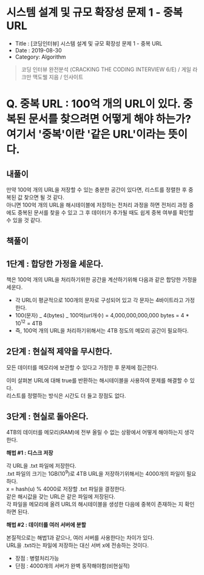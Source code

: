 # 시스템 설계 및 규모 확장성 문제 1 - 중복 URL

- Title : [코딩인터뷰] 시스템 설계 및 규모 확장성 문제 1 - 중복 URL
- Date : 2019-08-30
- Category: Algorithm

> 코딩 인터뷰 완전분석 (CRACKING THE CODING INTERVIEW 6/E) / 게일 라크만 맥도웰 지음 / 인사이트

# Q. 중복 URL : 100억 개의 URL이 있다. 중복된 문서를 찾으려면 어떻게 해야 하는가? 여기서 '중복'이란 '같은 URL'이라는 뜻이다.

## 내풀이

만약 100억 개의 URL을 저장할 수 있는 충분한 공간이 있다면, 리스트를 정렬한 후 중복된 값 찾으면 될 것 같다.  
아니면 100억 개의 URL을 해시테이블에 저장하는 전처리 과정을 하면 전처리 과정 중에도 중복된 문서를 찾을 수 있고
그 후 데이터가 추가될 때도 쉽게 중복 여부를 확인할 수 있을 것 같다.

## 책풀이

## 1단계 : 합당한 가정을 세운다.

책은 100억 개의 URL을 처리하기위한 공간을 계산하기위해 다음과 같은 합당한 가정을 세운다.

- 각 URL이 평균적으로 100개의 문자로 구성되어 있고 각 문자는 4바이트라고 가정한다.
- 100(문자) _ 4(bytes) _ 100억(url개수) = 4,000,000,000,000 bytes = 4 \* 10<sup>12</sup> = 4TB
- 즉, 100억 개의 URL을 처리하기위해서는 4TB 정도의 메모리 공간이 필요하다.

## 2단계 : 현실적 제약을 무시한다.

모든 데이터를 메모리에 보관할 수 있다고 가정한 후 문제에 접근한다.

이미 살펴본 URL에 대해 true를 반환하는 해시테이블을 사용하여 문제를 해결할 수 있다.  
리스트를 정렬하는 방식은 시간도 더 들고 장점도 없다.

## 3단계 : 현실로 돌아온다.

4TB의 데이터를 메모리(RAM)에 전부 올릴 수 없는 상황에서 어떻게 해야하는지 생각한다.

**해법 #1 : 디스크 저장**

각 URL을 .txt 파일에 저장한다.  
.txt 파일의 크기는 1GB(10<sup>9</sup>)로 4TB URL을 저장하기위해서는 4000개의 파일이 필요하다.  
x = hash(u) % 4000로 저장할 .txt 파일을 결정한다.  
같은 해시값을 갖는 URL은 같은 파일에 저장된다.  
각 파일을 메모리에 올려 URL의 해시테이블을 생성한 다음에 중복이 존재하는 지 확인하면 된다.

**해법 #2 : 데이터를 여러 서버에 분할**

본질적으로는 해법1과 같으나, 여러 서버를 사용한다는 차이가 있다.  
URL을 .txt라는 파일에 저장하는 대신 서버 x에 전송하는 것이다.

- 장점 : 병렬처리가능
- 단점 : 4000개의 서버가 완벽 동작해야함(비현실적)
